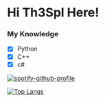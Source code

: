 # Hi Th3Spl Here!

### My Knowledge
- [x] Python
- [x] C++
- [x] c#

[![spotify-github-profile](https://spotify-github-profile.vercel.app/api/view?uid=31e2zm5f74xifzyo73v62bg6kp7a&cover_image=true&theme=natemoo-re&bar_color=1138d4&bar_color_cover=false)](https://spotify-github-profile.vercel.app/api/view?uid=31e2zm5f74xifzyo73v62bg6kp7a&redirect=true)


[![Top Langs](https://github-readme-stats.vercel.app/api/top-langs/?username=th3spl&layout=compact&hide_title=false&title_color=00ff35)](https://github.com/anuraghazra/github-readme-stats)
